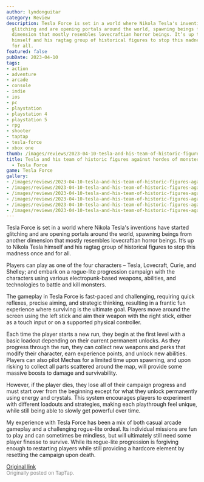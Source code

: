 ```yaml
---
author: lyndonguitar
category: Review
description: Tesla Force is set in a world where Nikola Tesla's inventions have started
  glitching and are opening portals around the world, spawning beings from another
  dimension that mostly resembles lovecraftian horror beings. It’s up to Nikola Tesla
  himself and his ragtag group of historical figures to stop this madness once and
  for all.
featured: false
pubDate: 2023-04-10
tags:
- action
- adventure
- arcade
- console
- indie
- ios
- pc
- playstation
- playstation 4
- playstation 5
- rpg
- shooter
- taptap
- tesla-force
- xbox one
thumb: /images/reviews/2023-04-10-tesla-and-his-team-of-historic-figures-against-hordes-of-monsters--first-impressions---te-0.avif
title: Tesla and his team of historic figures against hordes of monsters | First Impressions
  - Tesla Force
game: Tesla Force
gallery:
- /images/reviews/2023-04-10-tesla-and-his-team-of-historic-figures-against-hordes-of-monsters--first-impressions---te-0.avif
- /images/reviews/2023-04-10-tesla-and-his-team-of-historic-figures-against-hordes-of-monsters--first-impressions---te-1.avif
- /images/reviews/2023-04-10-tesla-and-his-team-of-historic-figures-against-hordes-of-monsters--first-impressions---te-2.avif
- /images/reviews/2023-04-10-tesla-and-his-team-of-historic-figures-against-hordes-of-monsters--first-impressions---te-3.avif
- /images/reviews/2023-04-10-tesla-and-his-team-of-historic-figures-against-hordes-of-monsters--first-impressions---te-4.avif
- /images/reviews/2023-04-10-tesla-and-his-team-of-historic-figures-against-hordes-of-monsters--first-impressions---te-5.avif
---
```

Tesla Force is set in a world where Nikola Tesla's inventions have started glitching and are opening portals around the world, spawning beings from another dimension that mostly resembles lovecraftian horror beings. It’s up to Nikola Tesla himself and his ragtag group of historical figures to stop this madness once and for all.

Players can play as one of the four characters – Tesla, Lovecraft, Curie, and Shelley; and embark on a rogue-lite progression campaign with the characters using various electropunk-based weapons, abilities, and technologies to battle and kill monsters.

The gameplay in Tesla Force is fast-paced and challenging, requiring quick reflexes, precise aiming, and strategic thinking, resulting in a frantic fun experience where surviving is the ultimate goal. Players move around the screen using the left stick and aim their weapon with the right stick, either as a touch input or on a supported physical controller.

Each time the player starts a new run, they begin at the first level with a basic loadout depending on their current permanent unlocks. As they progress through the run, they can collect new weapons and perks that modify their character, earn experience points, and unlock new abilities. Players can also pilot Mechas for a limited time upon spawning, and upon risking to collect all parts scattered around the map, will provide some massive boosts to damage and survivability.

However, if the player dies, they lose all of their campaign progress and must start over from the beginning except for what they unlock permanently using energy and crystals. This system encourages players to experiment with different loadouts and strategies, making each playthrough feel unique, while still being able to slowly get powerful over time.

My experience with Tesla Force has been a mix of both casual arcade gameplay and a challenging rogue-lite ordeal. Its individual missions are fun to play and can sometimes be mindless, but will ultimately still need some player finesse to survive. While its rogue-lite progression is forgiving enough to restarting players while still providing a hardcore element by resetting the campaign upon death.

[Original link](https://www.taptap.io/post/5069140)<br><span style="font-size: 0.95em; color: #888;">Originally posted on TapTap.</span>